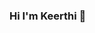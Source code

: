 ### Hi I'm Keerthi 👋

<!--
**KeerthiAkella3/KeerthiAkella3** is a ✨ _special_ ✨ repository because its `README.md` (this file) appears on your GitHub profile.

You can find me on [![Twitter][1.1]][1], or on [![LinkedIn][2.2]][3].

[1.1]: http://i.imgur.com/tXSoThF.png (twitter icon with padding)
[2.2]: https://raw.githubusercontent.com/MartinHeinz/MartinHeinz/master/linkedin-3-16.png (LinkedIn icon without padding)


[![https://twitter.com/KeerthyAkella][1.1]][1]
[![https://www.linkedin.com/in/keerthi-akella-02545a169][2.2]][3]



![Keerthi's github stats](https://github-readme-stats.vercel.app/api?username=KeerthiAkella3&theme=vue&show_icons=true)

[![Top Langs](https://github-readme-stats.vercel.app/api/top-langs/?username=KeerthiAkella3&layout=compact)](https://github.com/KeerthiAkella3/github-readme-stats)

